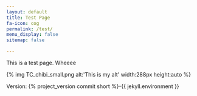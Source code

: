 ```yaml
---
layout: default
title: Test Page
fa-icon: cog
permalink: /test/
menu_display: false
sitemap: false

---
```


This is a test page. Wheeee

{% img TC_chibi_small.png alt:'This is my alt' width:288px height:auto %}

Version: {% project_version commit short %}-{{ jekyll.environment }}